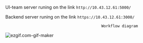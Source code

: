 UI-team server runing on the link  ` http://10.43.12.61:5000/ `

Backend server runing on the link ` https://10.43.12.61:3000/ `


                                              Workflow diagram
            
            
![ezgif.com-gif-maker](/uploads/f293b520cff5339ca2e1992c9404a0af/ezgif.com-gif-maker.gif)
